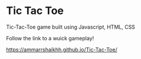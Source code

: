 # Tic Tac Toe
 Tic-Tac-Toe game built using Javascript, HTML, CSS


 Follow the link to a wuick gameplay!

 https://ammarrshaikhh.github.io/Tic-Tac-Toe/
